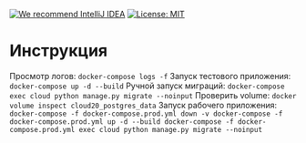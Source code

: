 [![We recommend IntelliJ IDEA](https://www.elegantobjects.org/intellij-idea.svg)](https://www.jetbrains.com/idea/)
[![License: MIT](https://img.shields.io/badge/License-MIT-yellow.svg)](https://opensource.org/licenses/MIT)
# Инструкция
Просмотр логов: `docker-compose logs -f`
Запуск  тестового приложения: `docker-compose up -d --build`
Ручной запуск миграций: `docker-compose exec cloud python manage.py migrate --noinput`
Проверить volume: `docker volume inspect cloud20_postgres_data`
Запуск рабочего приложения:
`docker-compose -f docker-compose.prod.yml down -v
docker-compose -f docker-compose.prod.yml up -d --build
docker-compose -f docker-compose.prod.yml exec cloud python manage.py migrate --noinput`